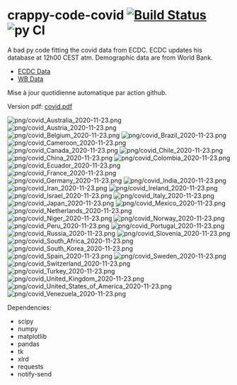 # crappy-code-covid [![Build Status](https://cloud.drone.io/api/badges/a-lemonnier/crappy-code-covid/status.svg)](https://cloud.drone.io/a-lemonnier/crappy-code-covid) ![py CI](https://github.com/a-lemonnier/crappy-code-covid/workflows/py%20CI/badge.svg)
 
A bad py code fitting the covid data from ECDC. ECDC updates his database at 12h00 CEST atm. Demographic data are from World Bank.
 
- [ECDC Data](https://www.ecdc.europa.eu/en/publications-data/download-todays-data-geographic-distribution-covid-19-cases-worldwide)
- [WB Data](https://data.worldbank.org/indicator/sp.pop.totl)
 
 
Mise à jour quotidienne automatique par action github.
 
Version pdf: [covid.pdf](https://github.com/a-lemonnier/crappy-code-covid/raw/master/covid.pdf)
 
![png/covid_Australia_2020-11-23.png](png/covid_Australia_2020-11-23.png)
![png/covid_Austria_2020-11-23.png](png/covid_Austria_2020-11-23.png)
![png/covid_Belgium_2020-11-23.png](png/covid_Belgium_2020-11-23.png)
![png/covid_Brazil_2020-11-23.png](png/covid_Brazil_2020-11-23.png)
![png/covid_Cameroon_2020-11-23.png](png/covid_Cameroon_2020-11-23.png)
![png/covid_Canada_2020-11-23.png](png/covid_Canada_2020-11-23.png)
![png/covid_Chile_2020-11-23.png](png/covid_Chile_2020-11-23.png)
![png/covid_China_2020-11-23.png](png/covid_China_2020-11-23.png)
![png/covid_Colombia_2020-11-23.png](png/covid_Colombia_2020-11-23.png)
![png/covid_Ecuador_2020-11-23.png](png/covid_Ecuador_2020-11-23.png)
![png/covid_France_2020-11-23.png](png/covid_France_2020-11-23.png)
![png/covid_Germany_2020-11-23.png](png/covid_Germany_2020-11-23.png)
![png/covid_India_2020-11-23.png](png/covid_India_2020-11-23.png)
![png/covid_Iran_2020-11-23.png](png/covid_Iran_2020-11-23.png)
![png/covid_Ireland_2020-11-23.png](png/covid_Ireland_2020-11-23.png)
![png/covid_Israel_2020-11-23.png](png/covid_Israel_2020-11-23.png)
![png/covid_Italy_2020-11-23.png](png/covid_Italy_2020-11-23.png)
![png/covid_Japan_2020-11-23.png](png/covid_Japan_2020-11-23.png)
![png/covid_Mexico_2020-11-23.png](png/covid_Mexico_2020-11-23.png)
![png/covid_Netherlands_2020-11-23.png](png/covid_Netherlands_2020-11-23.png)
![png/covid_Niger_2020-11-23.png](png/covid_Niger_2020-11-23.png)
![png/covid_Norway_2020-11-23.png](png/covid_Norway_2020-11-23.png)
![png/covid_Peru_2020-11-23.png](png/covid_Peru_2020-11-23.png)
![png/covid_Portugal_2020-11-23.png](png/covid_Portugal_2020-11-23.png)
![png/covid_Russia_2020-11-23.png](png/covid_Russia_2020-11-23.png)
![png/covid_Slovenia_2020-11-23.png](png/covid_Slovenia_2020-11-23.png)
![png/covid_South_Africa_2020-11-23.png](png/covid_South_Africa_2020-11-23.png)
![png/covid_South_Korea_2020-11-23.png](png/covid_South_Korea_2020-11-23.png)
![png/covid_Spain_2020-11-23.png](png/covid_Spain_2020-11-23.png)
![png/covid_Sweden_2020-11-23.png](png/covid_Sweden_2020-11-23.png)
![png/covid_Switzerland_2020-11-23.png](png/covid_Switzerland_2020-11-23.png)
![png/covid_Turkey_2020-11-23.png](png/covid_Turkey_2020-11-23.png)
![png/covid_United_Kingdom_2020-11-23.png](png/covid_United_Kingdom_2020-11-23.png)
![png/covid_United_States_of_America_2020-11-23.png](png/covid_United_States_of_America_2020-11-23.png)
![png/covid_Venezuela_2020-11-23.png](png/covid_Venezuela_2020-11-23.png)
 
Dependencies:
- scipy
- numpy
- matplotlib
- pandas
- tk
- xlrd
- requests
- notify-send

